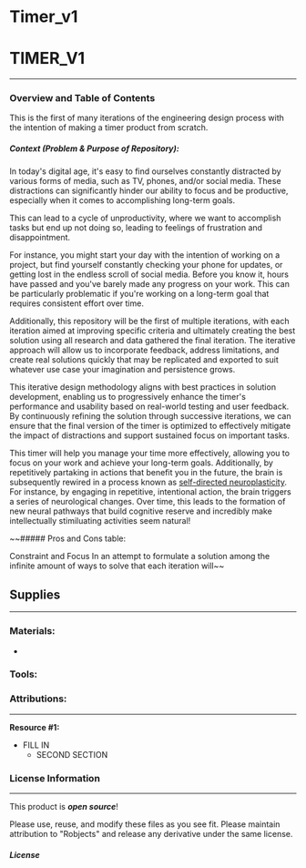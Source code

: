 # Timer_v1



# TIMER_V1
-------------------
### Overview and Table of Contents
This is the first of many iterations of the engineering design process with the intention of making a timer product from scratch. 



##### Context (Problem & Purpose of Repository): 
In today's digital age, it's easy to find ourselves constantly distracted by various forms of media, such as TV, phones, and/or social media. These distractions can significantly hinder our ability to focus and be productive, especially when it comes to accomplishing long-term goals.

This can lead to a cycle of unproductivity, where we want to accomplish tasks but end up not doing so, leading to feelings of frustration and disappointment.

For instance, you might start your day with the intention of working on a project, but find yourself constantly checking your phone for updates, or getting lost in the endless scroll of social media. Before you know it, hours have passed and you've barely made any progress on your work. This can be particularly problematic if you're working on a long-term goal that requires consistent effort over time.

Additionally, this repository will be the first of multiple iterations, with each iteration aimed at improving specific criteria and ultimately creating the best solution using all research and data gathered the final iteration. The iterative approach will allow us to incorporate feedback, address limitations, and create real solutions quickly that may be replicated and exported to suit whatever use case your imagination and persistence grows.
 
 
This iterative design methodology aligns with best practices in solution development, enabling us to progressively enhance the timer's performance and usability based on real-world testing and user feedback.
By continuously refining the solution through successive iterations, we can ensure that the final version of the timer is optimized to effectively mitigate the impact of distractions and support sustained focus on important tasks. 

This timer will help you manage your time more effectively, allowing you to focus on your work and achieve your long-term goals. Additionally, by repetitively partaking in actions that benefit you in the future, the brain is subsequently rewired in a process known as [self-directed neuroplasticity](https://sophia.stkate.edu/cgi/viewcontent.cgi?article=1019&context=ma_hhs). For instance, by engaging in repetitive, intentional action, the brain triggers a series of neurological changes. Over time, this leads to the formation of new neural pathways that build cognitive reserve and incredibly make intellectually stimiluating activities seem natural! 



~~##### Pros and Cons table: 



Constraint and Focus
In an attempt to formulate a solution among the infinite amount of ways to solve  that each iteration will~~






## Supplies
-------------------
### Materials:
- 


### Tools:








### Attributions:
-------------------

  **Resource #1:**
  - FILL IN
    - SECOND SECTION

### License Information
-------------------

This product is _**open source**_! 

Please use, reuse, and modify these files as you see fit. Please maintain attribution to "Robjects" and release any derivative under the same license.



##### License 